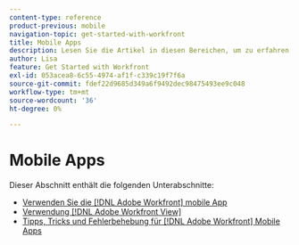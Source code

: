 ```yaml
---
content-type: reference
product-previous: mobile
navigation-topic: get-started-with-workfront
title: Mobile Apps
description: Lesen Sie die Artikel in diesen Bereichen, um zu erfahren, wie Sie die [!DNL Adobe Workfront] mobile Apps.
author: Lisa
feature: Get Started with Workfront
exl-id: 053acea8-6c55-4974-af1f-c339c19f7f6a
source-git-commit: fdef22d9685d349a6f9492dec98475493ee9c048
workflow-type: tm+mt
source-wordcount: '36'
ht-degree: 0%

---
```


# Mobile Apps

Dieser Abschnitt enthält die folgenden Unterabschnitte:

* [Verwenden Sie die [!DNL Adobe Workfront] mobile App](../../workfront-basics/mobile-apps/using-the-workfront-mobile-app/use-the-mobile-app.md)
* [Verwendung [!DNL Adobe Workfront View]](../../workfront-basics/mobile-apps/using-workfront-view/use-workfront-view.md)
* [Tipps, Tricks und Fehlerbehebung für [!DNL Adobe Workfront] Mobile Apps](../../workfront-basics/mobile-apps/tips-tricks-and-troubleshooting/tips-tricks-and-troubleshooting-mobile.md)
